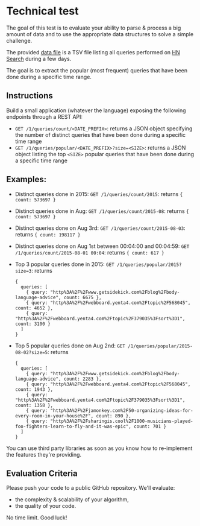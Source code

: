 # Technical test

The goal of this test is to evaluate your ability to parse & process a big amount of data and to use the appropriate data structures to solve a simple challenge.

The provided [data file](https://www.dropbox.com/s/duv704waqjp3tu1/hn_logs.tsv.gz?dl=0) is a TSV file listing all queries performed on [HN Search](https://hn.algolia.com) during a few days.

The goal is to extract the popular (most frequent) queries that have been done during a specific time range.

## Instructions

Build a small application (whatever the language) exposing the following endpoints through a REST API:
 * `GET /1/queries/count/<DATE_PREFIX>`: returns a JSON object specifying the number of distinct queries that have been done during a specific time range
 * `GET /1/queries/popular/<DATE_PREFIX>?size=<SIZE>`: returns a JSON object listing the top `<SIZE>` popular queries that have been done during a specific time range

## Examples:

 * Distinct queries done in 2015: `GET /1/queries/count/2015`: returns `{ count: 573697 }`
 * Distinct queries done in Aug: `GET /1/queries/count/2015-08`: returns `{ count: 573697 }`
 * Distinct queries done on Aug 3rd: `GET /1/queries/count/2015-08-03`: returns `{ count: 198117 }`
 * Distinct queries done on Aug 1st between 00:04:00 and 00:04:59: `GET /1/queries/count/2015-08-01 00:04`: returns `{ count: 617 }`

 * Top 3 popular queries done in 2015: `GET /1/queries/popular/2015?size=3`: returns
    ```
    {
      queries: [
        { query: "http%3A%2F%2Fwww.getsidekick.com%2Fblog%2Fbody-language-advice", count: 6675 },
        { query: "http%3A%2F%2Fwebboard.yenta4.com%2Ftopic%2F568045", count: 4652 },
        { query: "http%3A%2F%2Fwebboard.yenta4.com%2Ftopic%2F379035%3Fsort%3D1", count: 3100 }
      ]
    }
    ```
 * Top 5 popular queries done on Aug 2nd: `GET /1/queries/popular/2015-08-02?size=5`: returns
    ```
    {
      queries: [
        { query: "http%3A%2F%2Fwww.getsidekick.com%2Fblog%2Fbody-language-advice", count: 2283 },
        { query: "http%3A%2F%2Fwebboard.yenta4.com%2Ftopic%2F568045", count: 1943 },
        { query: "http%3A%2F%2Fwebboard.yenta4.com%2Ftopic%2F379035%3Fsort%3D1", count: 1358 },
        { query: "http%3A%2F%2Fjamonkey.com%2F50-organizing-ideas-for-every-room-in-your-house%2F", count: 890 },
        { query: "http%3A%2F%2Fsharingis.cool%2F1000-musicians-played-foo-fighters-learn-to-fly-and-it-was-epic", count: 701 }
      ]
    }
    ```

You can use third party libraries as soon as you know how to re-implement the features they're providing.

## Evaluation Criteria

Please push your code to a public GitHub repository. We'll evaluate:

 * the complexity & scalability of your algorithm,
 * the quality of your code.

No time limit. Good luck!
